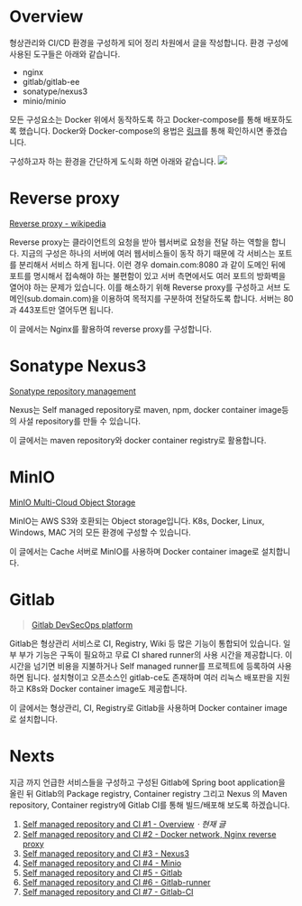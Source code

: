 # Overview

형상관리와 CI/CD 환경을 구성하게 되어 정리 차원에서 글을 작성합니다. 환경 구성에 사용된 도구들은 아래와 같습니다.

>
* nginx
* gitlab/gitlab-ee
* sonatype/nexus3
* minio/minio

모든 구성요소는 Docker 위에서 동작하도록 하고 Docker-compose를 통해 배포하도록 했습니다.
Docker와 Docker-compose의 용법은 [링크](https://docs.docker.com/get-started/)를 통해 확인하시면 좋겠습니다.

구성하고자 하는 환경을 간단하게 도식화 하면 아래와 같습니다.
![](https://velog.velcdn.com/images/jinwonseo/post/95a82a39-e26f-499d-98bb-c1b5123223d0/image.png)


# Reverse proxy

>
[Reverse proxy - wikipedia](https://en.wikipedia.org/wiki/Reverse_proxy)

Reverse proxy는 클라이언트의 요청을 받아 웹서버로 요청을 전달 하는 역할을 합니다. 지금의 구성은 하나의 서버에 여러 웹서비스들이 동작 하기 때문에 각 서비스는 포트를 분리해서 서비스 하게 됩니다. 이런 경우 domain.com:8080 과 같이 도메인 뒤에 포트를 명시해서 접속해야 하는 불편함이 있고 서버 측면에서도 여러 포트의 방화벽을 열어야 하는 문제가 있습니다. 이를 해소하기 위해 Reverse proxy를 구성하고 서브 도메인(sub.domain.com)을 이용하여 목적지를 구분하여 전달하도록 합니다. 서버는 80과 443포트만 열어두면 됩니다.

이 글에서는 Nginx를 활용하여 reverse proxy를 구성합니다.

# Sonatype Nexus3
>
[Sonatype repository management](https://www.sonatype.com/products/nexus-repository?topnav=true)

Nexus는 Self managed repository로 maven, npm, docker container image등의 사설 repository를 만들 수 있습니다. 

이 글에서는 maven repository와 docker container registry로 활용합니다.

# MinIO

>
[MinIO Multi-Cloud Object Storage](https://min.io/)

MinIO는 AWS S3와 호환되는 Object storage입니다. K8s, Docker, Linux, Windows, MAC 거의 모든 환경에 구성할 수 있습니다.

이 글에서는 Cache 서버로 MinIO를 사용하며 Docker container image로 설치합니다.

# Gitlab

> [Gitlab DevSecOps platform](https://about.gitlab.com/)

Gitlab은 형상관리 서비스로 CI, Registry, Wiki 등 많은 기능이 통합되어 있습니다. 일부 부가 기능은 구독이 필요하고 무료 CI shared runner의 사용 시간을 제공합니다. 이 시간을 넘기면 비용을 지불하거나 Self managed runner를 프로젝트에 등록하여 사용하면 됩니다. 설치형이고 오픈소스인 gitlab-ce도 존재하며 여러 리눅스 배포판을 지원하고 K8s와 Docker container image도 제공합니다.

이 글에서는 형상관리, CI, Registry로 Gitlab을 사용하며 Docker container image로 설치합니다.

# Nexts

지금 까지 언급한 서비스들을 구성하고 구성된 Gitlab에 Spring boot application을 올린 뒤 Gitlab의 Package registry, Container registry 그리고 Nexus 의 Maven repository, Container registry에 Gitlab CI를 통해 빌드/배포해 보도록 하겠습니다.

>
1. [Self managed repository and CI #1 - Overview](https://velog.io/@jinwonseo/self-managed-repository-and-ci-1)*ㆍ현재 글*
1. [Self managed repository and CI #2 - Docker network, Nginx reverse proxy](https://velog.io/@jinwonseo/self-managed-repository-and-ci-2)
1. [Self managed repository and CI #3 - Nexus3](https://velog.io/@jinwonseo/self-managed-repository-and-ci-3)
1. [Self managed repository and CI #4 - Minio](https://velog.io/@jinwonseo/self-managed-repository-and-ci-4)
1. [Self managed repository and CI #5 - Gitlab](https://velog.io/@jinwonseo/self-managed-repository-and-ci-5)
1. [Self managed repository and CI #6 - Gitlab-runner](https://velog.io/@jinwonseo/self-managed-repository-and-ci-6)
1. [Self managed repository and CI #7 - Gitlab-CI](https://velog.io/@jinwonseo/self-managed-repository-and-ci-7)

